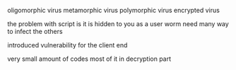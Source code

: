 oligomorphic virus
metamorphic virus
polymorphic virus
encrypted virus

the problem with script is it is hidden to you as a user
worm need many way to infect the others

introduced vulnerability for the client end

very small amount of codes
most of it in decryption part

